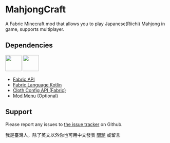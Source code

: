 # MahjongCraft
A Fabric Minecraft mod that allows you to play Japanese(Riichi) Mahjong in game, supports multiplayer.

## Dependencies
<div>
    <a href="https://www.curseforge.com/minecraft/mc-mods/fabric-api"><img alt="" src="https://i.imgur.com/Ol1Tcf8.png" height="50"/></a>
    <a href="https://www.curseforge.com/minecraft/mc-mods/fabric-language-kotlin"><img alt="" src="https://i.imgur.com/c1DH9VL.png" height="50"/></a>
</div>



- [Fabric API](https://www.curseforge.com/minecraft/mc-mods/fabric-api)
- [Fabric Language Kotlin](https://www.curseforge.com/minecraft/mc-mods/fabric-language-kotlin)
- [Cloth Config API (Fabric)](https://www.curseforge.com/minecraft/mc-mods/cloth-config)
- [Mod Menu](https://www.curseforge.com/minecraft/mc-mods/modmenu) (Optional)

## Support
Please report any issues to [the issue tracker](https://github.com/doublemoon1119/MahjongCraft/issues) on Github.

我是臺灣人，除了英文以外你也可用中文發表 [問題](https://github.com/doublemoon1119/MahjongCraft/issues) 或留言
